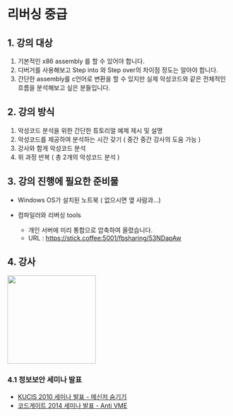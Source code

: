# 리버싱 중급

## 1. 강의 대상


1. 기본적인 x86 assembly 를 할 수 있어야 합니다.
2. 디버거를 사용해보고 Step into 와 Step over의 차이점 정도는 알아야 합니다.
3. 간단한 assembly를 c언어로 변환을 할 수 있지만 실제 악성코드와 같은 전체적인 흐름을 분석해보고 싶은 분들입니다.

## 2. 강의 방식

1. 악성코드 분석을 위한 간단한 튜토리얼 예제 제시 및 설명
2. 악성코드를 제공하여 분석하는 시간 갖기 ( 중간 중간 강사의 도움 가능 )
3. 강사와 함게 악성코드 분석 
3. 위 과정 반복 ( 총 2개의 악성코드 분석 )
 
## 3. 강의 진행에 필요한 준비물

- Windows OS가 설치된 노트북 ( 없으시면 옆 사람과...)

- 컴파일러와 리버싱 tools	
  - 개인 서버에 미리 통합으로 압축하여 올렸습니다.
  - URL : https://stick.coffee:5001/fbsharing/53NDapAw

## 4. 강사

<img src="http://72.14.188.110/~audit/img/kimhyungsuk.png" width="200px" />

### 4.1 정보보안 세미나 발표

   - [KUCIS 2010 세미나 발표 - 메신저 숨기기](https://www.facebook.com/l.php?u=https%3A%2F%2Fwww.dropbox.com%2Fs%2Fa5uze30a22x89mw%2FWiseGuyz-Adult_Child-%2528010-9596-2266%2529.pptx&h=1AQHZ3JU4)
   - [코드게이트 2014 세미나 발표 - Anti VME](http://prezi.com/dqu1idggsp_5/?utm_campaign=share&utm_medium=copy)